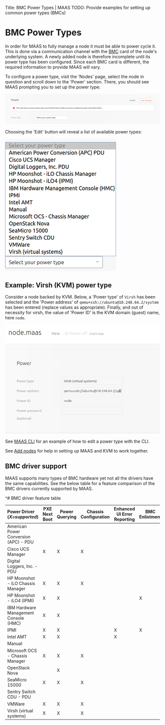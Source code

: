 Title: BMC Power Types | MAAS
TODO:  Provide examples for setting up common power types (BMCs)


# BMC Power Types

In order for MAAS to fully manage a node it must be able to power cycle it.
This is done via a communication channel with the [BMC][wikipedia-bmc] card of
the node's underlying system. A newly added node is therefore incomplete until
its power type has been configured. Since each BMC card is different, the
required information to provide MAAS will vary.

To configure a power type, visit the 'Nodes' page, select the node in question
and scroll down to the 'Power' section. There, you should see MAAS prompting
you to set up the power type:

![power types section][img__power-types-section]

Choosing the 'Edit' button will reveal a list of available power types:

![power types selection][img__power-types-selection]


## Example: Virsh (KVM) power type

Consider a node backed by KVM. Below, a 'Power type' of `Virsh` has been
selected and the 'Power address' of `qemu+ssh://ubuntu@10.248.64.2/system` has
been entered (replace values as appropriate). Finally, and out of necessity for
virsh, the value of 'Power ID' is the KVM domain (guest) name, here `node`.

![power types example: virsh][img__power-types-example-virsh]

See [MAAS CLI][cli-update-node-hostname-and-power-parameters] for an example of
how to edit a power type with the CLI.

See [Add nodes][add-nodes-kvm-guest-nodes] for help in setting up MAAS and KVM
to work together.


## BMC driver support

MAAS supports many types of BMC hardware yet not all the drivers have the same
capabilities. See the below table for a feature comparison of the BMC drivers
currently supported by MAAS.

^# BMC driver feature table

  | Power Driver (*X=supported*) | PXE Next Boot | Power Querying | Chassis Configuration | Enhanced UI Error Reporting | BMC Enlistment |
  |:--------------------------------------|-------------|-----------|---------------|-----------------|------------|
  | American Power Conversion (APC) - PDU |             |           |               |                 |            |
  | Cisco UCS Manager                     |      X      |     X     |       X       |                 |            |
  | Digital Loggers, Inc. - PDU           |             |           |               |                 |            |
  | HP Moonshot - iLO Chassis Manager     |      X      |     X     |       X       |                 |            |
  | HP Moonshot - iLO4 (IPMI)             |      X      |     X     |               |                 |     X      |
  | IBM Hardware Management Console (HMC) |      X      |     X     |               |                 |            |
  | IPMI                                  |      X      |     X     |               |       X         |     X      |
  | Intel AMT                             |      X      |     X     |               |       X         |            |
  | Manual                                |             |           |               |                 |            |
  | Microsoft OCS - Chassis Manager       |      X      |     X     |       X       |                 |            |
  | OpenStack Nova                        |             |     X     |               |                 |            |
  | SeaMicro 15000                        |      X      |     X     |       X       |                 |            |
  | Sentry Switch CDU - PDU               |             |           |               |                 |            |
  | VMWare                                |      X      |     X     |       X       |                 |            |
  | Virsh (virtual systems)               |      X      |     X     |       X       |                 |            |


<!-- LINKS -->

[wikipedia-bmc]: https://en.wikipedia.org/wiki/Intelligent_Platform_Management_Interface#Baseboard_management_controller
[cli-update-node-hostname-and-power-parameters]: manage-cli-advanced.md#update-node-hostname-and-power-parameters
[add-nodes-kvm-guest-nodes]: nodes-add.md#kvm-guest-nodes

[img__power-types-section]: ../media/installconfig-power-types__section.png
[img__power-types-selection]: ../media/installconfig-power-types__types.png
[img__power-types-example-virsh]: ../media/installconfig-power-types__example-virsh.png
